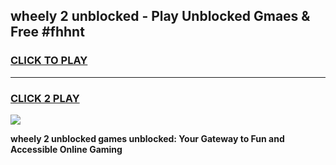 
## wheely 2 unblocked - Play Unblocked Gmaes & Free #fhhnt
<h3>
<a href="https://news.freeplayer.one?title=wheely_2_unblocked&ref=24F">CLICK TO PLAY</a></h3>
<hr>

<h3>
<a href="https://news.freeplayer.one?title=wheely_2_unblocked&ref=24F">CLICK 2 PLAY</a>
  
</h3>

<a href="https://news.freeplayer.one?title=wheely_2_unblocked&ref=24F/"><img src="https://clearcache.store/games.png"></a>


**wheely 2 unblocked games unblocked: Your Gateway to Fun and Accessible Online Gaming**
